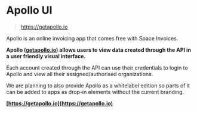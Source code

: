 # Apollo UI

> https://getapollo.io

<aside class="success"> Apollo is an online invoicing app that comes free with Space Invoices.</aside>

__Apollo ([getapollo.io](https://getapollo.io)) allows users to view data created through the API in a user friendly visual interface.__

Each account created through the API can use their credentials to login to Apollo and view all their assigned/authorised organizations.

We are planning to also provide Apollo as a whitelabel edition so parts of it can be added to apps as drop-in elements without the current branding.

__[https://getapollo.io](https://getapollo.io)__